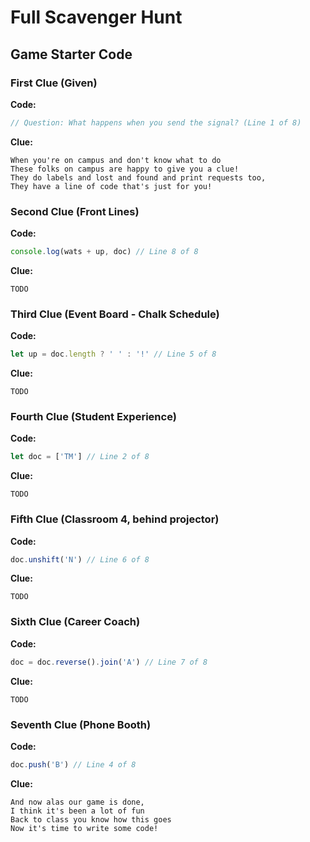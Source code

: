 # Full Scavenger Hunt

## Game Starter Code

### First Clue (Given)

**Code:**

```js
// Question: What happens when you send the signal? (Line 1 of 8)
```

**Clue:**

```
When you're on campus and don't know what to do
These folks on campus are happy to give you a clue!
They do labels and lost and found and print requests too,
They have a line of code that's just for you!
```

### Second Clue (Front Lines)

**Code:**

```js
console.log(wats + up, doc) // Line 8 of 8
```

**Clue:**

```
TODO
```

### Third Clue (Event Board - Chalk Schedule)

**Code:**

```js
let up = doc.length ? ' ' : '!' // Line 5 of 8
```

**Clue:**

```
TODO
```

### Fourth Clue (Student Experience)

**Code:**

```js
let doc = ['TM'] // Line 2 of 8
```

**Clue:**

```
TODO
```

### Fifth Clue (Classroom 4, behind projector)

**Code:**

```js
doc.unshift('N') // Line 6 of 8
```

**Clue:**

```
TODO
```

### Sixth Clue (Career Coach)

**Code:**

```js
doc = doc.reverse().join('A') // Line 7 of 8
```

**Clue:**

```
TODO
```

### Seventh Clue (Phone Booth)

**Code:**

```js
doc.push('B') // Line 4 of 8
```

**Clue:**

```
And now alas our game is done,
I think it's been a lot of fun
Back to class you know how this goes
Now it's time to write some code!
```
